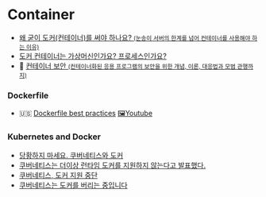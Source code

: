 # Container
- [왜 굳이 도커(컨테이너)를 써야 하나요? <small>(눈송이 서버의 한계를 넘어 컨테이너를 사용해야 하는 이유)</small>](https://www.44bits.io/ko/post/why-should-i-use-docker-container)
- [도커 컨테이너는 가상머신인가요? 프로세스인가요?](https://www.44bits.io/ko/post/is-docker-container-a-virtual-machine-or-a-process)
- 📖 [컨테이너 보안 <small>(컨테이너화된 응용 프로그램의 보안을 위한 개념, 이론, 대응법과 모범 관행까지)</small>](https://ridibooks.com/books/443000868)

### Dockerfile
- 🇺🇸 [Dockerfile best practices](https://github.com/hexops/dockerfile) [🖼Youtube](https://youtu.be/uGEX-R8qdsk?t=1798)

### Kubernetes and Docker
- [당황하지 마세요. 쿠버네티스와 도커](https://kubernetes.io/ko/blog/2020/12/02/dont-panic-kubernetes-and-docker/)
- [쿠버네티스는 더이상 런타임 도커를 지원하지 않는다고 발표했다.](https://kwiki.devserum.com/articles/tech-articles/kubernetes-is-deprecating-docker-as-a-container-runtime-after-v1-20)
- [쿠버네티스, 도커 지원 중단](https://subicura.com/k8s/2020/12/19/deprecate-docker/)
- [쿠버네티스는 도커를 버리는 중입니다](https://velog.io/@roeniss/쿠버네티스는-도커를-버리는-중입니다)
